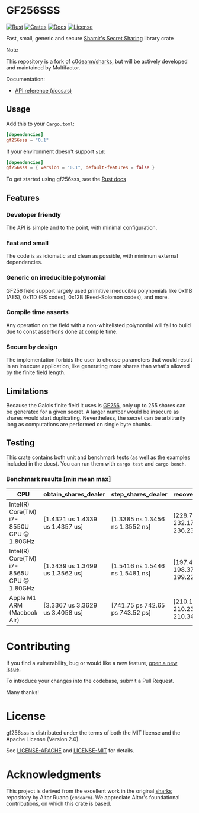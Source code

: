 # GF256SSS

[![Rust](https://github.com/multifactor/gf256sss/workflows/Rust/badge.svg?branch=master)](https://github.com/multifactor/gf256sss/actions)
[![Crates](https://img.shields.io/crates/v/gf256sss.svg)](https://crates.io/crates/gf256sss)
[![Docs](https://docs.rs/gf256sss/badge.svg)](https://docs.rs/gf256sss)
[![License](https://camo.githubusercontent.com/47069b7e06b64b608c692a8a7f40bc6915cf629c/68747470733a2f2f696d672e736869656c64732e696f2f62616467652f6c6963656e73652d417061636865322e302532464d49542d626c75652e737667)](LICENSE-MIT)

Fast, small, generic and secure [Shamir's Secret Sharing](https://en.wikipedia.org/wiki/Shamir%27s_Secret_Sharing) library crate

> [!Note] 
> This repository is a fork of [c0dearm/sharks](https://github.com/c0dearm/sharks), but will be actively developed and maintained by Multifactor.

Documentation:
- [API reference (docs.rs)](https://docs.rs/gf256sss)

## Usage

Add this to your `Cargo.toml`:

```toml
[dependencies]
gf256sss = "0.1"
```

If your environment doesn't support `std`:

```toml
[dependencies]
gf256sss = { version = "0.1", default-features = false }
```

To get started using gf256sss, see the [Rust docs](https://docs.rs/gf256sss)

## Features

### Developer friendly
The API is simple and to the point, with minimal configuration.

### Fast and small
The code is as idiomatic and clean as possible, with minimum external dependencies.

### Generic on irreducible polynomial
GF256 field support largely used primitive irreducible polynomials like 0x11B (AES), 0x11D (RS codes), 0x12B (Reed-Solomon codes), and more.

### Compile time asserts
Any operation on the field with a non-whitelisted polynomial will fail to build due to const assertions done at compile time.

### Secure by design
The implementation forbids the user to choose parameters that would result in an insecure application,
like generating more shares than what's allowed by the finite field length.

## Limitations

Because the Galois finite field it uses is [GF256](https://en.wikipedia.org/wiki/Finite_field#GF(p2)_for_an_odd_prime_p),
only up to 255 shares can be generated for a given secret. A larger number would be insecure as shares would start duplicating.
Nevertheless, the secret can be arbitrarily long as computations are performed on single byte chunks.

## Testing

This crate contains both unit and benchmark tests (as well as the examples included in the docs).
You can run them with `cargo test` and `cargo bench`.

### Benchmark results [min mean max]

| CPU                                      | obtain_shares_dealer            | step_shares_dealer              | recover_secret                  | share_from_bytes                | share_to_bytes                  |
| ---------------------------------------- | ------------------------------- | ------------------------------- | ------------------------------- | ------------------------------- | ------------------------------- |
| Intel(R) Core(TM) i7-8550U CPU @ 1.80GHz | [1.4321 us 1.4339 us 1.4357 us] | [1.3385 ns 1.3456 ns 1.3552 ns] | [228.77 us 232.17 us 236.23 us] | [24.688 ns 25.083 ns 25.551 ns] | [22.832 ns 22.910 ns 22.995 ns] |
| Intel(R) Core(TM) i7-8565U CPU @ 1.80GHz | [1.3439 us 1.3499 us 1.3562 us] | [1.5416 ns 1.5446 ns 1.5481 ns] | [197.46 us 198.37 us 199.22 us] | [20.455 ns 20.486 ns 20.518 ns] | [18.726 ns 18.850 ns 18.993 ns] |
| Apple M1 ARM (Macbook Air)               | [3.3367 us 3.3629 us 3.4058 us] | [741.75 ps 742.65 ps 743.52 ps] | [210.14 us 210.23 us 210.34 us] | [27.567 ns 27.602 ns 27.650 ns] | [26.716 ns 26.735 ns 26.755 ns] |

# Contributing

If you find a vulnerability, bug or would like a new feature, [open a new issue](https://github.com/multifactor/gf256sss/issues/new).

To introduce your changes into the codebase, submit a Pull Request.

Many thanks!

# License

gf256sss is distributed under the terms of both the MIT license and the
Apache License (Version 2.0).

See [LICENSE-APACHE](LICENSE-APACHE) and [LICENSE-MIT](LICENSE-MIT) for details.

# Acknowledgments

This project is derived from the excellent work in the original [sharks](https://github.com/c0dearm/sharks) repository by Aitor Ruano (`c0dearm`). We appreciate Aitor's foundational contributions, on which this crate is based.
